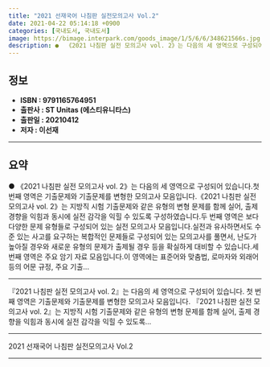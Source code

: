 ```yaml
---
title: "2021 선재국어 나침판 실전모의고사 Vol.2"
date: 2021-04-22 05:14:18 +0900
categories: [국내도서, 국내도서]
image: https://bimage.interpark.com/goods_image/1/5/6/6/348621566s.jpg
description: ●  《2021 나침판 실전 모의고사 vol. 2》는 다음의 세 영역으로 구성되어 있습니다.첫 번째 영역은 기출문제와 기출문제를 변형한 모의고사 모음입니다.《2021 나침판 실전 모의고사 vol. 2》는 지방직 시험 기출문제와 같은 유형의 변형 문제를 함께 실어, 출제 경향을 익힘과 동시에 실전 감각을 
---
```


## **정보**

- **ISBN : 9791165764951**
- **출판사 : ST Unitas (에스티유니타스)**
- **출판일 : 20210412**
- **저자 : 이선재**

------



## **요약**

●  《2021 나침판 실전 모의고사 vol. 2》는 다음의 세 영역으로 구성되어 있습니다.첫 번째 영역은 기출문제와 기출문제를 변형한 모의고사 모음입니다.《2021 나침판 실전 모의고사 vol. 2》는 지방직 시험 기출문제와 같은 유형의 변형 문제를 함께 실어, 출제 경향을 익힘과 동시에 실전 감각을 익힐 수 있도록 구성하였습니다.두 번째 영역은 보다 다양한 문제 유형들로 구성되어 있는 실전 모의고사 모음입니다.실전과 유사하면서도 수준 있는 사고를 요구하는 복합적인 문제들로 구성되어 있는 모의고사를 풀면서, 난도가 높아질 경우와 새로운 유형의 문제가 출제될 경우 등을 확실하게 대비할 수 있습니다.세 번째 영역은 주요 암기 자료 모음입니다.이 영역에는 표준어와 맞춤법, 로마자와 외래어 등의 어문 규정, 주요 기출...

------

『2021 나침판 실전 모의고사 vol. 2』는 다음의 세 영역으로 구성되어 있습니다. 첫 번째 영역은 기출문제와 기출문제를 변형한 모의고사 모음입니다. 『2021 나침판 실전 모의고사 vol. 2』는 지방직 시험 기출문제와 같은 유형의 변형 문제를 함께 실어, 출제 경향을 익힘과 동시에 실전 감각을 익힐 수 있도록... 

------


2021 선재국어 나침판 실전모의고사 Vol.2 

------


